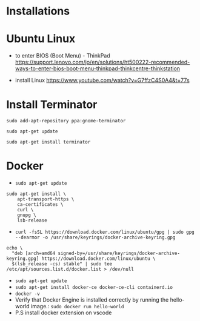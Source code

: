# Installations

# Ubuntu Linux
- to enter BIOS (Boot Menu) - ThinkPad
https://support.lenovo.com/jo/en/solutions/ht500222-recommended-ways-to-enter-bios-boot-menu-thinkpad-thinkcentre-thinkstation

- install Linux
https://www.youtube.com/watch?v=G7ffzC4S0A4&t=77s


# Install Terminator 
```
sudo add-apt-repository ppa:gnome-terminator

sudo apt-get update

sudo apt-get install terminator
```




# Docker
-  `sudo apt-get update`
```
sudo apt-get install \
    apt-transport-https \
    ca-certificates \
    curl \
    gnupg \
    lsb-release
```
- `curl -fsSL https://download.docker.com/linux/ubuntu/gpg | sudo gpg --dearmor -o /usr/share/keyrings/docker-archive-keyring.gpg`
```
echo \
  "deb [arch=amd64 signed-by=/usr/share/keyrings/docker-archive-keyring.gpg] https://download.docker.com/linux/ubuntu \
  $(lsb_release -cs) stable" | sudo tee /etc/apt/sources.list.d/docker.list > /dev/null
```
- `sudo apt-get update`
- `sudo apt-get install docker-ce docker-ce-cli containerd.io`
- `docker -v`
- Verify that Docker Engine is installed correctly by running the hello-world image.: `sudo docker run hello-world`
- P.S install docker extension on vscode
